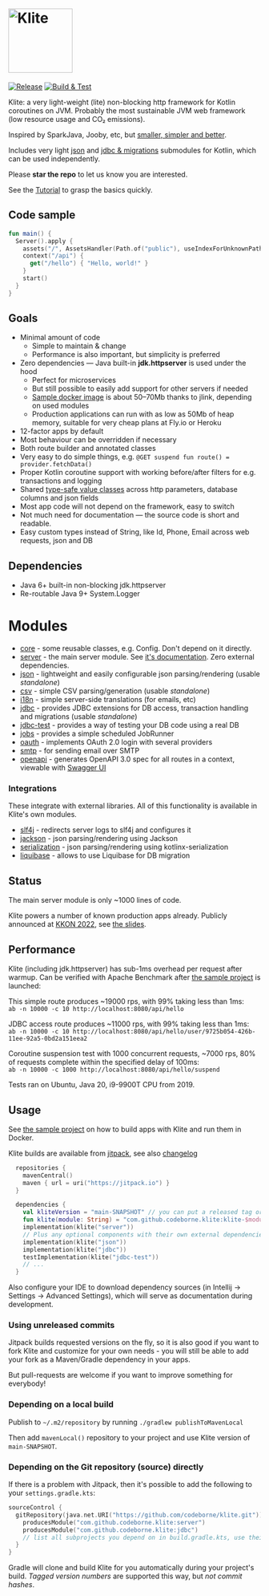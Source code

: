 # <img src="logo.png" alt="Klite" width=128 height=128>

[![Release](https://jitpack.io/v/codeborne/klite.svg)](https://jitpack.io/#codeborne/klite) [![Build & Test](https://github.com/codeborne/klite/actions/workflows/ci.yml/badge.svg)](https://github.com/codeborne/klite/actions/workflows/ci.yml)

Klite: a very light-weight (lite) non-blocking http framework for Kotlin coroutines on JVM.
Probably the most sustainable JVM web framework (low resource usage and CO₂ emissions).

Inspired by SparkJava, Jooby, etc, but [smaller, simpler and better](docs/Comparisons.md).

Includes very light [json](json) and [jdbc & migrations](jdbc) submodules for Kotlin, which can be used independently.

Please **star the repo** to let us know you are interested.

See the [Tutorial](TUTORIAL.md) to grasp the basics quickly.

## Code sample

```kotlin
fun main() {
  Server().apply {
    assets("/", AssetsHandler(Path.of("public"), useIndexForUnknownPaths = true))
    context("/api") {
      get("/hello") { "Hello, world!" }
    }
    start()
  }
}
```

## Goals

* Minimal amount of code
  * Simple to maintain & change
  * Performance is also important, but simplicity is preferred
* Zero dependencies — Java built-in **jdk.httpserver** is used under the hood
  * Perfect for microservices
  * But still possible to easily add support for other servers if needed
  * [Sample docker image](sample/Dockerfile) is about 50–70Mb thanks to jlink, depending on used modules
  * Production applications can run with as low as 50Mb of heap memory, suitable for very cheap plans at Fly.io or Heroku
* 12-factor apps by default
* Most behaviour can be overridden if necessary
* Both route builder and annotated classes
* Very easy to do simple things, e.g.
  `@GET suspend fun route() = provider.fetchData()`
* Proper Kotlin coroutine support with working before/after filters for e.g. transactions and logging
* Shared [type-safe value classes](core/src/Types.kt) across http parameters, database columns and json fields
* Most app code will not depend on the framework, easy to switch
* Not much need for documentation — the source code is short and readable.
* Easy custom types instead of String, like Id, Phone, Email across web requests, json and DB

## Dependencies

* Java 6+ built-in non-blocking jdk.httpserver
* Re-routable Java 9+ System.Logger

# Modules

* [core](core) - some reusable classes, e.g. Config. Don't depend on it directly.
* [server](server) - the main server module. See [it's documentation](server). Zero external dependencies.
* [json](json) - lightweight and easily configurable json parsing/rendering (usable *standalone*)
* [csv](csv) - simple CSV parsing/generation (usable *standalone*)
* [i18n](i18n) - simple server-side translations (for emails, etc)
* [jdbc](jdbc) - provides JDBC extensions for DB access, transaction handling and migrations (usable *standalone*)
* [jdbc-test](jdbc-test) - provides a way of testing your DB code using a real DB
* [jobs](jobs) - provides a simple scheduled JobRunner
* [oauth](oauth) - implements OAuth 2.0 login with several providers
* [smtp](smtp) - for sending email over SMTP
* [openapi](openapi) - generates OpenAPI 3.0 spec for all routes in a context, viewable with [Swagger UI](https://swagger.io/tools/swagger-ui/)

### Integrations

These integrate with external libraries. All of this functionality is available in Klite's own modules.

* [slf4j](slf4j) - redirects server logs to slf4j and configures it
* [jackson](jackson) - json parsing/rendering using Jackson
* [serialization](serialization) - json parsing/rendering using kotlinx-serialization
* [liquibase](liquibase) - allows to use Liquibase for DB migration

## Status

The main server module is only ~1000 lines of code.

Klite powers a number of known production apps already.
Publicly announced at [KKON 2022](https://rheinwerk-kkon.de/programm/keks-klite/), see [the slides](https://docs.google.com/presentation/d/1m5UORE88nVRdZXyDEoj74c0alk1Ff_tX8mfB8oLMbk0).

## Performance

Klite (including jdk.httpserver) has sub-1ms overhead per request after warmup.
Can be verified with Apache Benchmark after [the sample project](sample) is launched:

This simple route produces ~19000 rps, with 99% taking less than 1ms:<br>
`ab -n 10000 -c 10 http://localhost:8080/api/hello`

JDBC access route produces ~11000 rps, with 99% taking less than 1ms:<br>
`ab -n 10000 -c 10 http://localhost:8080/api/hello/user/9725b054-426b-11ee-92a5-0bd2a151eea2`

Coroutine suspension test with 1000 concurrent requests, ~7000 rps, 80% of requests complete within the specified delay of 100ms:<br>
`ab -n 10000 -c 1000 http://localhost:8080/api/hello/suspend`

Tests ran on Ubuntu, Java 20, i9-9900T CPU from 2019.

## Usage

See [the sample project](sample) on how to build apps with Klite and run them in Docker.

Klite builds are available from [jitpack](https://jitpack.io/#codeborne/klite), see also [changelog](CHANGELOG.md)

```kotlin
  repositories {
    mavenCentral()
    maven { url = uri("https://jitpack.io") }
  }

  dependencies {
    val kliteVersion = "main-SNAPSHOT" // you can put a released tag or commit hash here
    fun klite(module: String) = "com.github.codeborne.klite:klite-$module:$kliteVersion"
    implementation(klite("server"))
    // Plus any optional components with their own external dependencies, see above for list
    implementation(klite("json"))
    implementation(klite("jdbc"))
    testImplementation(klite("jdbc-test"))
    // ...
  }
```

Also configure your IDE to download dependency sources (in Intellij -> Settings -> Advanced Settings), which will serve as documentation during development.

### Using unreleased commits

Jitpack builds requested versions on the fly, so it is also good if you want to fork Klite and customize for your own needs -
you will still be able to add your fork as a Maven/Gradle dependency in your apps.

But pull-requests are welcome if you want to improve something for everybody!

### Depending on a local build

Publish to `~/.m2/repository` by running `./gradlew publishToMavenLocal`

Then add `mavenLocal()` repository to your project and use Klite version of `main-SNAPSHOT`.

### Depending on the Git repository (source) directly

If there is a problem with Jitpack, then it's possible to add the following to your `settings.gradle.kts`:

```kotlin
sourceControl {
  gitRepository(java.net.URI("https://github.com/codeborne/klite.git")) {
    producesModule("com.github.codeborne.klite:server")
    producesModule("com.github.codeborne.klite:jdbc")
    // list all subprojects you depend on in build.gradle.kts, use their un-prefixed names, e.g. server, not klite-server
  }
}
```

Gradle will clone and build Klite for you automatically during your project's build.
*Tagged version numbers* are supported this way, but *not commit hashes*.
